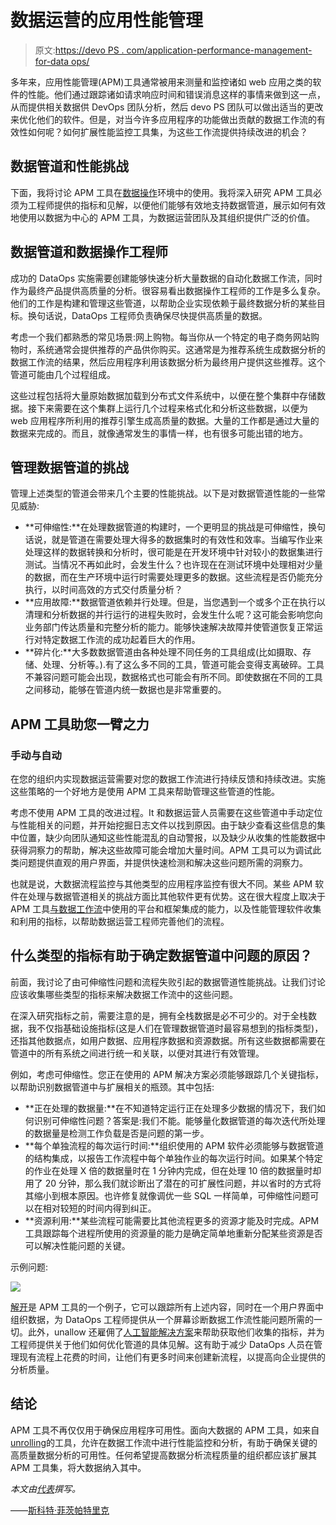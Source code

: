 # 数据运营的应用性能管理

> 原文:[https://devo PS . com/application-performance-management-for-data ops/](https://devops.com/application-performance-management-for-dataops/)

多年来，应用性能管理(APM)工具通常被用来测量和监控诸如 web 应用之类的软件的性能。他们通过跟踪诸如请求响应时间和错误消息这样的事情来做到这一点，从而提供相关数据供 DevOps 团队分析，然后 devo PS 团队可以做出适当的更改来优化他们的软件。但是，对当今许多应用程序的功能做出贡献的数据工作流的有效性如何呢？如何扩展性能监控工具集，为这些工作流提供持续改进的机会？

## 数据管道和性能挑战

下面，我将讨论 APM 工具在[数据操作](https://www.dataopsmanifesto.org/)环境中的使用。我将深入研究 APM 工具必须为工程师提供的指标和见解，以便他们能够有效地支持数据管道，展示如何有效地使用以数据为中心的 APM 工具，为数据运营团队及其组织提供广泛的价值。

## 数据管道和数据操作工程师

成功的 DataOps 实施需要创建能够快速分析大量数据的自动化数据工作流，同时作为最终产品提供高质量的分析。很容易看出数据操作工程师的工作是多么复杂。他们的工作是构建和管理这些管道，以帮助企业实现依赖于最终数据分析的某些目标。换句话说，DataOps 工程师负责确保尽快提供高质量的数据。

考虑一个我们都熟悉的常见场景:网上购物。每当你从一个特定的电子商务网站购物时，系统通常会提供推荐的产品供你购买。这通常是为推荐系统生成数据分析的数据工作流的结果，然后应用程序利用该数据分析为最终用户提供这些推荐。这个管道可能由几个过程组成。

这些过程包括将大量原始数据加载到分布式文件系统中，以便在整个集群中存储数据。接下来需要在这个集群上运行几个过程来格式化和分析这些数据，以便为 web 应用程序所利用的推荐引擎生成高质量的数据。大量的工作都是通过大量的数据来完成的。而且，就像通常发生的事情一样，也有很多可能出错的地方。

## 管理数据管道的挑战

管理上述类型的管道会带来几个主要的性能挑战。以下是对数据管道性能的一些常见威胁:

*   **可伸缩性:**在处理数据管道的构建时，一个更明显的挑战是可伸缩性，换句话说，就是管道在需要处理大得多的数据集时的有效性和效率。当编写作业来处理这样的数据转换和分析时，很可能是在开发环境中针对较小的数据集进行测试。当情况不再如此时，会发生什么？也许现在在测试环境中处理相对少量的数据，而在生产环境中运行时需要处理更多的数据。这些流程是否仍能充分执行，以时间高效的方式交付质量分析？
*   **应用故障:**数据管道依赖并行处理。但是，当您遇到一个或多个正在执行以清理和分析数据的并行运行的进程失败时，会发生什么呢？这可能会影响您向业务部门传达质量和完整分析的能力。能够快速解决故障并使管道恢复正常运行对特定数据工作流的成功起着巨大的作用。
*   **碎片化:**大多数数据管道由各种处理不同任务的工具组成(比如摄取、存储、处理、分析等。).有了这么多不同的工具，管道可能会变得支离破碎。工具不兼容问题可能会出现，数据格式也可能会有所不同。即使数据在不同的工具之间移动，能够在管道内统一数据也是非常重要的。

## APM 工具助您一臂之力

### 手动与自动

在您的组织内实现数据运营需要对您的数据工作流进行持续反馈和持续改进。实施这些策略的一个好地方是使用 APM 工具来帮助管理这些管道的性能。

考虑不使用 APM 工具的改进过程。It 和数据运营人员需要在这些管道中手动定位与性能相关的问题，并开始挖掘日志文件以找到原因。由于缺少查看这些信息的集中位置，缺少向团队通知这些性能混乱的自动警报，以及缺少从收集的性能数据中获得洞察力的帮助，解决这些故障可能会增加大量时间。APM 工具可以为调试此类问题提供直观的用户界面，并提供快速检测和解决这些问题所需的洞察力。

也就是说，大数据流程监控与其他类型的应用程序监控有很大不同。某些 APM 软件在处理与数据管道相关的挑战方面比其他软件更有优势。这在很大程度上取决于 APM 工具[与数据工作流](https://unraveldata.com/integrations/)中使用的平台和框架集成的能力，以及性能管理软件收集和利用的指标，以帮助数据运营工程师完善他们的流程。

## 什么类型的指标有助于确定数据管道中问题的原因？

前面，我讨论了由可伸缩性问题和流程失败引起的数据管道性能挑战。让我们讨论应该收集哪些类型的指标来解决数据工作流中的这些问题。

在深入研究指标之前，需要注意的是，拥有全栈数据是必不可少的。对于全栈数据，我不仅指基础设施指标(这是人们在管理数据管道时最容易想到的指标类型)，还指其他数据点，如用户数据、应用程序数据和资源数据。所有这些数据都需要在管道中的所有系统之间进行统一和关联，以便对其进行有效管理。

例如，考虑可伸缩性。您正在使用的 APM 解决方案必须能够跟踪几个关键指标，以帮助识别数据管道中与扩展相关的瓶颈。其中包括:

*   **正在处理的数据量:**在不知道特定运行正在处理多少数据的情况下，我们如何识别可伸缩性问题？答案是:我们不能。能够量化数据管道的每次迭代所处理的数据量是检测工作负载是否是问题的第一步。
*   **每个单独流程的每次运行时间:**组织使用的 APM 软件必须能够与数据管道的结构集成，以报告工作流程中每个单独作业的每次运行时间。如果某个特定的作业在处理 X 倍的数据量时在 1 分钟内完成，但在处理 10 倍的数据量时却用了 20 分钟，那么我们就诊断出了潜在的可扩展性问题，并以省时的方式将其缩小到根本原因。也许修复就像调优一些 SQL 一样简单，可伸缩性问题可以在相对较短的时间内得到纠正。
*   **资源利用:**某些流程可能需要比其他流程更多的资源才能及时完成。APM 工具跟踪每个进程所使用的资源量的能力是确定简单地重新分配某些资源是否可以解决性能问题的关键。

示例问题:

![](../Images/306640e41b001ac6ee5af0d9234b0d24.png)

[解开](https://unraveldata.com/)是 APM 工具的一个例子，它可以跟踪所有上述内容，同时在一个用户界面中组织数据，为 DataOps 工程师提供从一个屏幕诊断数据工作流性能问题所需的一切。此外，unallow 还雇佣了[人工智能解决方案](https://unraveldata.com/platform/)来帮助获取他们收集的指标，并为工程师提供关于他们如何优化管道的具体见解。这有助于减少 DataOps 人员在管理现有流程上花费的时间，让他们有更多时间来创建新流程，以提高向企业提供的分析质量。

## 结论

APM 工具不再仅仅用于确保应用程序可用性。面向大数据的 APM 工具，如来自[unrolling](https://unraveldata.com/why-unravel/)的工具，允许在数据工作流中进行性能监控和分析，有助于确保关键的高质量数据分析的可用性。任何希望提高数据分析流程质量的组织都应该扩展其 APM 工具集，将大数据纳入其中。

*本文由[代表](https://unraveldata.com/)撰写。*

——[斯科特·菲茨帕特里克](https://devops.com/author/scott-fitzpatrick/)